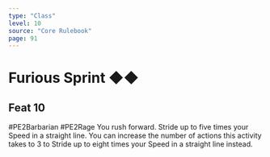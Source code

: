 ```yaml
---
type: "Class"
level: 10
source: "Core Rulebook"
page: 91
---
```

# Furious Sprint ◆◆
## Feat 10
#PE2Barbarian #PE2Rage 
You rush forward. Stride up to five times your Speed in a straight line. You can increase the number of actions this activity takes to 3 to Stride up to eight times your Speed in a straight line instead.